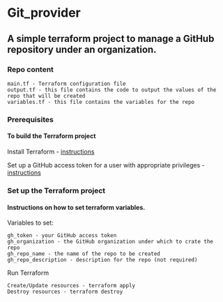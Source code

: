 # **Git_provider**


## A simple terraform project to manage a GitHub repository under an organization.

### Repo content
```
main.tf - Terraform configuration file 
output.tf - this file contains the code to output the values of the repo that will be created
variables.tf - this file contains the variables for the repo
```
### Prerequisites

#### To build the Terraform project
Install Terraform - [instructions](https://www.terraform.io/downloads)

Set up a GitHub access token for a user with appropriate privileges - [instructions](https://docs.github.com/en/authentication/keeping-your-account-and-data-secure/creating-a-personal-access-token#creating-a-token)


### Set up the Terraform project

#### Instructions on how to set terraform variables.

Variables to set:

    gh_token - your GitHub access token
    gh_organization - the GitHub organization under which to crate the repo
    gh_repo_name - the name of the repo to be created
    gh_repo_description - description for the repo (not required)

Run Terraform

    Create/Update resources - terraform apply
    Destroy resources - terraform destroy
